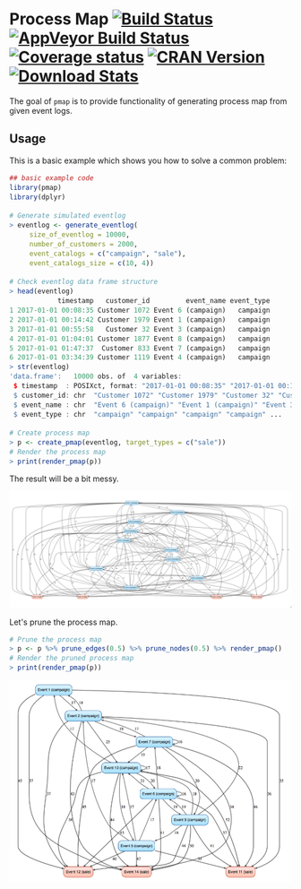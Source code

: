 # Process Map [![Build Status]][Travis] [![AppVeyor Build Status]][AppVeyor Link] [![Coverage status]][Coverage status link] [![CRAN Version]][CRAN Link] [![Download Stats]][CRAN Link]

[Build Status]: https://travis-ci.org/twang2218/pmap.svg?branch=master
[Travis]: https://travis-ci.org/twang2218/pmap

[CRAN Version]: http://www.r-pkg.org/badges/version/pmap
[CRAN Link]: https://cran.r-project.org/web/packages/pmap/index.html

[Coverage status]: https://coveralls.io/repos/github/twang2218/pmap/badge.svg?branch=master
[Coverage status link]: https://coveralls.io/github/twang2218/pmap?branch=master

[Download Stats]: https://cranlogs.r-pkg.org/badges/grand-total/pmap?color=brightgreen

[AppVeyor Build Status]: https://ci.appveyor.com/api/projects/status/github/twang2218/pmap?branch=master&svg=true
[AppVeyor Link]: https://ci.appveyor.com/project/twang2218/pmap

The goal of `pmap` is to provide functionality of generating process map from given event logs.

## Usage

This is a basic example which shows you how to solve a common problem:

``` r
## basic example code
library(pmap)
library(dplyr)

# Generate simulated eventlog
> eventlog <- generate_eventlog(
     size_of_eventlog = 10000,
     number_of_customers = 2000,
     event_catalogs = c("campaign", "sale"),
     event_catalogs_size = c(10, 4))

# Check eventlog data frame structure
> head(eventlog)
            timestamp   customer_id         event_name event_type
1 2017-01-01 00:08:35 Customer 1072 Event 6 (campaign)   campaign
2 2017-01-01 00:14:42 Customer 1979 Event 1 (campaign)   campaign
3 2017-01-01 00:55:58   Customer 32 Event 3 (campaign)   campaign
4 2017-01-01 01:04:01 Customer 1877 Event 8 (campaign)   campaign
5 2017-01-01 01:47:37  Customer 833 Event 7 (campaign)   campaign
6 2017-01-01 03:34:39 Customer 1119 Event 4 (campaign)   campaign
> str(eventlog)
'data.frame':   10000 obs. of  4 variables:
 $ timestamp  : POSIXct, format: "2017-01-01 00:08:35" "2017-01-01 00:14:42" ...
 $ customer_id: chr  "Customer 1072" "Customer 1979" "Customer 32" "Customer 1877" ...
 $ event_name : chr  "Event 6 (campaign)" "Event 1 (campaign)" "Event 3 (campaign)" "Event 8 (campaign)" ...
 $ event_type : chr  "campaign" "campaign" "campaign" "campaign" ...

# Create process map
> p <- create_pmap(eventlog, target_types = c("sale"))
# Render the process map
> print(render_pmap(p))
```

The result will be a bit messy.

![process map without prune](man/figures/example.prune_edges.none.png)

Let's prune the process map.

```R
# Prune the process map
> p <- p %>% prune_edges(0.5) %>% prune_nodes(0.5) %>% render_pmap()
# Render the pruned process map
> print(render_pmap(p))
```

![cleaner process map](man/figures/example.prune_edges.both.png)
